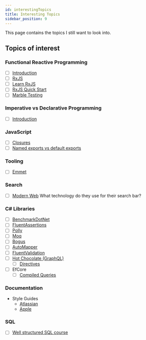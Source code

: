 ```yaml
---
id: interestingTopics
title: Interesting Topics
sidebar_position: 9
---
```


This page contains the topics I still want to look into.

## Topics of interest

### Functional Reactive Programming

- [ ] [Introduction](https://www.youtube.com/watch?v=vLmaZxegahk)
- [ ] [RxJS](https://rxjs.dev/)
- [ ] [Learn RxJS](https://www.learnrxjs.io/)
- [ ] [RxJS Quick Start](https://www.youtube.com/watch?v=2LCo926NFLI)
- [ ] [Marble Testing](https://medium.com/@bencabanes/marble-testing-observable-introduction-1f5ad39231c)

### Imperative vs Declarative Programming

- [ ] [Introduction](https://ui.dev/imperative-vs-declarative-programming/)

### JavaScript

- [ ] [Closures](https://developer.mozilla.org/en-US/docs/Web/JavaScript/Closures)
- [ ] [Named exports vs default exports](https://stackoverflow.com/questions/46913851/why-and-when-to-use-default-export-over-named-exports-in-es6-modules)

### Tooling

- [ ] [Emmet](https://code.visualstudio.com/docs/editor/emmet)

### Search

- [ ] [Modern Web](https://modern-web.dev/) What technology do they use for their search bar?

### C# Libraries

- [ ] [BenchmarkDotNet](https://github.com/dotnet/BenchmarkDotNet)
- [ ] [FluentAssertions](https://github.com/fluentassertions/fluentassertions)
- [ ] [Polly](https://github.com/App-vNext/Polly)
- [ ] [Moq](https://github.com/moq/moq4)
- [ ] [Bogus](https://github.com/bchavez/Bogus)
- [ ] [AutoMapper](https://github.com/AutoMapper/AutoMapper)
- [ ] [FluentValidation](https://github.com/FluentValidation/FluentValidation)
- [ ] [Hot Chocolate (GraphQL)](https://chillicream.com/docs/hotchocolate)
  - [ ] [Directives](https://www.youtube.com/watch?v=egyO7rZOoMI)
- [ ] EfCore
  - [ ] [Compiled Queries](https://learn.microsoft.com/en-us/ef/core/performance/advanced-performance-topics?tabs=with-di%2Cexpression-api-with-constant#compiled-queries)

### Documentation

- Style Guides
  - [Atlassian](https://atlassian.design/content/)
  - [Apple](https://support.apple.com/de-de/guide/applestyleguide/welcome/web)

### SQL

- [ ] [Well structured SQL course](https://mode.com/sql-tutorial/)
